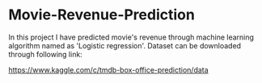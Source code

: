 # Movie-Revenue-Prediction
In this project I have predicted movie's revenue through machine learning algorithm named as 'Logistic regression'. Dataset can be downloaded through following link:

https://www.kaggle.com/c/tmdb-box-office-prediction/data
